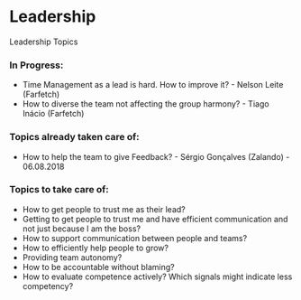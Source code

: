 # Leadership
Leadership Topics 

### In Progress:
- Time Management as a lead is hard. How to improve it? - Nelson Leite (Farfetch)
- How to diverse the team not affecting the group harmony? - Tiago Inácio (Farfetch)

### Topics already taken care of:
- How to help the team to give Feedback? - Sérgio Gonçalves (Zalando) - 06.08.2018

### Topics to take care of:
- How to get people to trust me as their lead?
- Getting to get people to trust me and have efficient communication and not just because I am the boss?
- How to support communication between people and teams?
- How to efficiently help people to grow?
- Providing team autonomy?
- How to be accountable without blaming?
- How to evaluate competence actively? Which signals might indicate less competency?